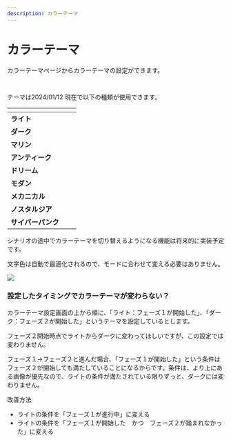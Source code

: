 ```yaml
---
description: カラーテーマ
---
```


# カラーテーマ

カラーテーマページからカラーテーマの設定ができます。

<figure><img src="../../.gitbook/assets/image (110).png" alt=""><figcaption></figcaption></figure>

<figure><img src="../../.gitbook/assets/image (111).png" alt=""><figcaption></figcaption></figure>

テーマは2024/01/12 現在で以下の種類が使用できます。

<table data-view="cards"><thead><tr><th></th><th></th><th></th></tr></thead><tbody><tr><td><strong>ライト</strong></td><td><img src="../../.gitbook/assets/light (1) (1).png" alt="" data-size="original"></td><td></td></tr><tr><td><strong>ダーク</strong></td><td><img src="../../.gitbook/assets/dark.png" alt="" data-size="original"></td><td></td></tr><tr><td><strong>マリン</strong></td><td><img src="../../.gitbook/assets/marine (1) (1).png" alt="" data-size="original"></td><td></td></tr><tr><td><strong>アンティーク</strong></td><td><img src="../../.gitbook/assets/antique.png" alt="" data-size="original"></td><td></td></tr><tr><td><strong>ドリーム</strong></td><td><img src="../../.gitbook/assets/dream.png" alt="" data-size="original"></td><td></td></tr><tr><td><strong>モダン</strong></td><td><img src="../../.gitbook/assets/modern.png" alt="" data-size="original"></td><td></td></tr><tr><td><strong>メカニカル</strong></td><td><img src="../../.gitbook/assets/mechanical.png" alt="" data-size="original"></td><td></td></tr><tr><td><strong>ノスタルジア</strong></td><td><img src="../../.gitbook/assets/nostalgia.png" alt="" data-size="original"></td><td></td></tr><tr><td><strong>サイバーパンク</strong></td><td><img src="../../.gitbook/assets/cyberpunk.png" alt="" data-size="original"></td><td></td></tr></tbody></table>

シナリオの途中でカラーテーマを切り替えるようになる機能は将来的に実装予定です。

文字色は自動で最適化されるので、モードに合わせて変える必要はありません。

![](../../images/mode2.png)



### 設定したタイミングでカラーテーマが変わらない？ <a href="#why-not-change" id="why-not-change"></a>

カラーテーマ設定画面の上から順に、「ライト：フェーズ１が開始した」、「ダーク：フェーズ２が開始した」というテーマを設定しているとします。

フェーズ２開始時点でライトからダークに変わってほしいですが、この設定では変わりません。

フェーズ１→フェーズ２と進んだ場合、「フェーズ１が開始した」という条件はフェーズ２が開始しても満たしていることになるからです。条件は、より上にある画像が優先なので、ライトの条件が満たされている限りずっと、ダークには変わりません。



改善方法

* ライトの条件を「フェーズ１が進行中」に変える
* ライトの条件を「フェーズ１が開始した　かつ　フェーズ２が踏まれなかった」に変える
